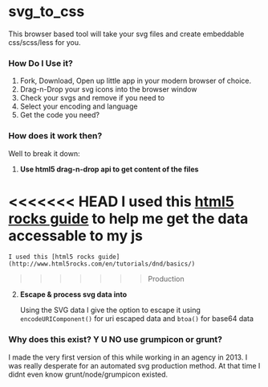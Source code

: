 # svg_to_css

This browser based tool will take your svg files and create embeddable css/scss/less for you.

### How Do I Use it?

1. Fork, Download, Open up little app in your modern browser of choice.
2. Drag-n-Drop your svg icons into the browser window
3. Check your svgs and remove if you need to
4. Select your encoding and language
5. Get the code you need?

### How does it work then?

Well to break it down:

1. **Use html5 drag-n-drop api to get content of the files**
	
<<<<<<< HEAD
	I used this [html5 rocks guide](http://www.html5rocks.com/en/tutorials/dnd/basics/) to help me get the data accessable to my js
=======
	I used this [html5 rocks guide](http://www.html5rocks.com/en/tutorials/dnd/basics/)
>>>>>>> Production

2. **Escape & process svg data into**
	
	Using the SVG data I give the option to escape it using `encodeURIComponent()` for uri escaped data and `btoa()` for base64 data


### Why does this exist? Y U NO use grumpicon or grunt?

I made the very first version of this while working in an agency in 2013. I was really desperate for an automated svg production method. At that time I didnt even know grunt/node/grumpicon existed.